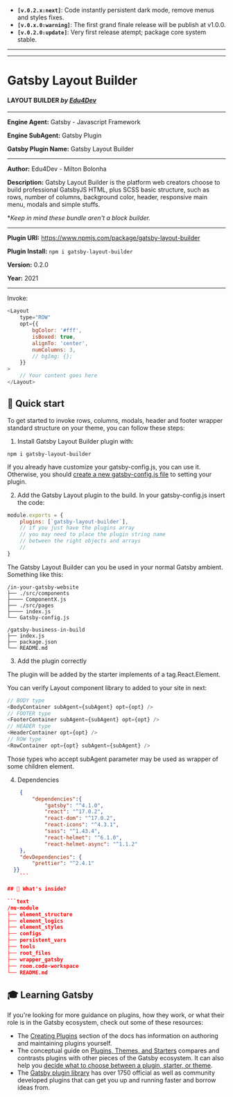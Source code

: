 - **`[v.0.2.x:next]`**: Code instantly persistent dark mode, remove menus and styles fixes.
- **`[v.0.x.0:warning]`**: The first grand finale release will be publish at v1.0.0.
- **`[v.0.2.0:update]`**: Very first release atempt; package core system stable.

---

---

# Gatsby Layout Builder

#### LAYOUT BUILDER _by [Edu4Dev](https://edu4.dev)_

---

**Engine Agent:** Gatsby - Javascript Framework

**Engine SubAgent:** Gatsby Plugin

**Gatsby Plugin Name:** Gatsby Layout Builder

---

**Author:** Edu4Dev - Milton Bolonha

**Description:** Gatsby Layout Builder is the platform
web creators choose to build professional GatsbyJS HTML,
plus SCSS basic structure, such as rows, number of columns,
background color, header, responsive main menu,
modals and simple stuffs.

\*_Keep in mind these bundle aren't a block builder._

---

**Plugin URI:** https://www.npmjs.com/package/gatsby-layout-builder

**Plugin Install:** `npm i gatsby-layout-builder`

**Version:** 0.2.0

**Year:** 2021

---

Invoke:

```js
<Layout
	type="ROW"
	opt={{
		bgColor: '#fff',
		isBoxed: true,
		alignTo: 'center',
		numColumns: 3,
		// bgImg: {};
	}}
>
	// Your content goes here
</Layout>
```

## 🚀 Quick start

To get started to invoke rows, columns, modals, header and footer wrapper
standard structure on your theme, you can follow these steps:

1. Install Gatsby Layout Builder plugin with:

```shell
npm i gatsby-layout-builder
```

If you already have customize your gatsby-config.js, you can use it.
Otherwise, you should [create a new gatsby-config.js file](https://www.gatsbyjs.com/docs/reference/config-files/gatsby-config/) to setting your plugin.

2. Add the Gatsby Layout plugin to the build. In your gatsby-config.js insert the code:

```javascript
module.exports = {
	plugins: [`gatsby-layout-builder`],
	// if you just have the plugins array
	// you may need to place the plugin string name
	// between the right objects and arrays
	//
}
```

The Gatsby Layout Builder can you be used in your normal Gatsby ambient.
Something like this:

```
/in-your-gatsby-website
├── ./src/components
├──── ComponentX.js
├── ./src/pages
├──── index.js
└── Gatsby-config.js

/gatsby-business-in-build
├── index.js
├── package.json
└── README.md

```

3. Add the plugin correctly

The plugin will be added by the starter implements
of a <Layout type="COMPONENT" /> tag.React.Element.

You can verify Layout component library to added to your site in next:

```javascript
// BODY type
<BodyContainer subAgent={subAgent} opt={opt} />
// FOOTER type
<FooterContainer subAgent={subAgent} opt={opt} />
// HEADER type
<HeaderContainer opt={opt} />
// ROW type
<RowContainer opt={opt} subAgent={subAgent} />
```

Those types who accept subAgent parameter may be used as wrapper of some children element.

4. Dependencies

```json
	{
		"dependencies":{
			"gatsby": "^4.1.0",
			"react": "^17.0.2",
			"react-dom": "^17.0.2",
			"react-icons": "^4.3.1",
			"sass": "^1.43.4",
			"react-helmet": "^6.1.0",
			"react-helmet-async": "^1.1.2"
	},
  	"devDependencies": {
    	"prettier": "^2.4.1"
  }}
	```

## 🧐 What's inside?

```text
/nu-module
├── element_structure
├── element_logics
├── element_styles
├── configs
├── persistent_vars
├── tools
├── root_files
├── wrapper_gatsby
├── room.code-workspace
└── README.md
```

## 🎓 Learning Gatsby

If you're looking for more guidance on plugins, how they work, or what their role is in the Gatsby ecosystem, check out some of these resources:

- The [Creating Plugins](https://www.gatsbyjs.com/docs/creating-plugins/) section of the docs has information on authoring and maintaining plugins yourself.
- The conceptual guide on [Plugins, Themes, and Starters](https://www.gatsbyjs.com/docs/plugins-themes-and-starters/) compares and contrasts plugins with other pieces of the Gatsby ecosystem. It can also help you [decide what to choose between a plugin, starter, or theme](https://www.gatsbyjs.com/docs/plugins-themes-and-starters/#deciding-which-to-use).
- The [Gatsby plugin library](https://www.gatsbyjs.com/plugins/) has over 1750 official as well as community developed plugins that can get you up and running faster and borrow ideas from.
